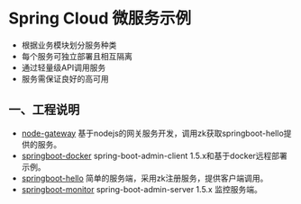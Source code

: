 Spring Cloud 微服务示例
=====================

* 根据业务模块划分服务种类
* 每个服务可独立部署且相互隔离
* 通过轻量级API调用服务
* 服务需保证良好的高可用

## 一、工程说明

* [node-gateway](https://github.com/cjp1016/springcloud-examples/tree/master/node-gateway) 基于nodejs的网关服务开发，调用zk获取springboot-hello提供的服务。
* [springboot-docker](https://github.com/cjp1016/springcloud-examples/tree/master/springboot-docker) spring-boot-admin-client 1.5.x和基于docker远程部署示例。
* [springboot-hello](https://github.com/cjp1016/springcloud-examples/tree/master/springboot-hello) 简单的服务端，采用zk注册服务，提供客户端调用。
* [springboot-monitor](https://github.com/cjp1016/springcloud-examples/tree/master/springboot-monitor) spring-boot-admin-server 1.5.x 监控服务端。
